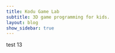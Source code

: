 ```yaml
---
title: Kodu Game Lab
subtitle: 3D game programming for kids.
layout: blog
show_sidebar: true
---
```


test 13

